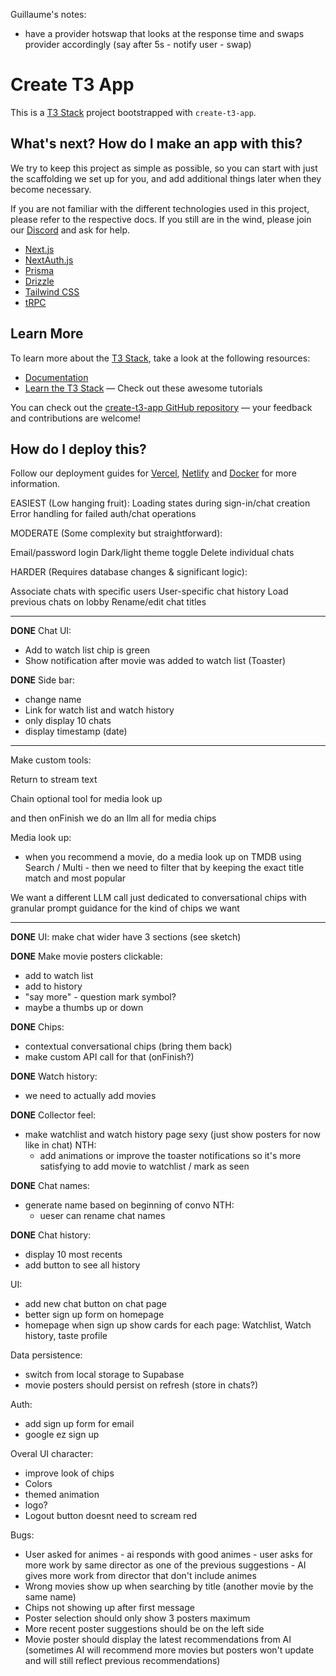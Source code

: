 Guillaume's notes:

- have a provider hotswap that looks at the response time and swaps provider accordingly (say after 5s - notify user - swap)


# Create T3 App
This is a [T3 Stack](https://create.t3.gg/) project bootstrapped with `create-t3-app`.

## What's next? How do I make an app with this?

We try to keep this project as simple as possible, so you can start with just the scaffolding we set up for you, and add additional things later when they become necessary.

If you are not familiar with the different technologies used in this project, please refer to the respective docs. If you still are in the wind, please join our [Discord](https://t3.gg/discord) and ask for help.

- [Next.js](https://nextjs.org)
- [NextAuth.js](https://next-auth.js.org)
- [Prisma](https://prisma.io)
- [Drizzle](https://orm.drizzle.team)
- [Tailwind CSS](https://tailwindcss.com)
- [tRPC](https://trpc.io)

## Learn More

To learn more about the [T3 Stack](https://create.t3.gg/), take a look at the following resources:

- [Documentation](https://create.t3.gg/)
- [Learn the T3 Stack](https://create.t3.gg/en/faq#what-learning-resources-are-currently-available) — Check out these awesome tutorials

You can check out the [create-t3-app GitHub repository](https://github.com/t3-oss/create-t3-app) — your feedback and contributions are welcome!

## How do I deploy this?

Follow our deployment guides for [Vercel](https://create.t3.gg/en/deployment/vercel), [Netlify](https://create.t3.gg/en/deployment/netlify) and [Docker](https://create.t3.gg/en/deployment/docker) for more information.


EASIEST (Low hanging fruit):
Loading states during sign-in/chat creation
Error handling for failed auth/chat operations

MODERATE (Some complexity but straightforward):

Email/password login
Dark/light theme toggle
Delete individual chats

HARDER (Requires database changes & significant logic):

Associate chats with specific users
User-specific chat history
Load previous chats on lobby
Rename/edit chat titles

____

**DONE**
Chat UI:
- Add to watch list chip is green
- Show notification after movie was added to watch list (Toaster)


**DONE** Side bar:
- change name
- Link for watch list and watch history
- only display 10 chats
- display timestamp (date)

___

Make custom tools:

Return to stream text

Chain optional tool for media look up

and then onFinish we do an llm all for media chips

Media look up:
- when you recommend a movie, do a media look up on TMDB using Search / Multi - then we need to filter that by keeping the exact title match and most popular

We want a different LLM call just dedicated to conversational chips with granular prompt guidance for the kind of chips we want

___

**DONE** UI:
make chat wider
have 3 sections (see sketch)

**DONE** Make movie posters clickable:
- add to watch list
- add to history
- "say more" - question mark symbol?
- maybe a thumbs up or down

**DONE** Chips:
- contextual conversational chips (bring them back)
- make custom API call for that (onFinish?)

**DONE** 
Watch history:
- we need to actually add movies

**DONE** 
Collector feel:
- make watchlist and watch history page sexy (just show posters for now like in chat)
    NTH:
    - add animations or improve the toaster notifications so it's more satisfying to add movie to watchlist / mark as seen

**DONE** 
Chat names:
- generate name based on beginning of convo 
    NTH:
    - ueser can rename chat names

**DONE** 
Chat history:
- display 10 most recents
- add button to see all history

UI:
- add new chat button on chat page
- better sign up form on homepage
- homepage when sign up show cards for each page: Watchlist, Watch history, taste profile

Data persistence:
- switch from local storage to Supabase
- movie posters should persist on refresh (store in chats?)

Auth:
- add sign up form for email
- google ez sign up

Overal UI character:
- improve look of chips
- Colors
- themed animation
- logo?
- Logout button doesnt need to scream red

Bugs:
- User asked for animes - ai responds with good animes - user asks for more work by same director as one of the previous suggestions - AI gives more work from director that don't include animes
- Wrong movies show up when searching by title (another movie by the same name)
- Chips not showing up after first message
- Poster selection should only show 3 posters maximum
- More recent poster suggestions should be on the left side
- Movie poster should display the latest recommendations from AI (sometimes AI will recommend more movies but posters won't update and will still reflect previous recommendations)

